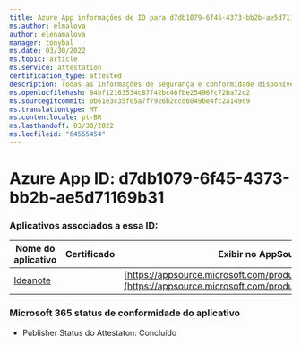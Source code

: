 ```yaml
---
title: Azure App informações de ID para d7db1079-6f45-4373-bb2b-ae5d71169b31
ms.author: elmalova
author: elenamalova
manager: tonybal
ms.date: 03/30/2022
ms.topic: article
ms.service: attestation
certification_type: attested
description: Todas as informações de segurança e conformidade disponíveis para d7db1079-6f45-4373-bb2b-ae5d71169b31.
ms.openlocfilehash: 84bf12163534c87f42bc46fbe254967c72ba72c2
ms.sourcegitcommit: 0b61e3c35f05a7f7926b2ccd6049be4fc2a149c9
ms.translationtype: MT
ms.contentlocale: pt-BR
ms.lasthandoff: 03/30/2022
ms.locfileid: "64555454"
---
```

# <a name="azure-app-id-d7db1079-6f45-4373-bb2b-ae5d71169b31"></a>Azure App ID: d7db1079-6f45-4373-bb2b-ae5d71169b31


### <a name="apps-associated-with-this-id"></a>Aplicativos associados a essa ID:
| **Nome do aplicativo** | **Certificado** | **Exibir no AppSource** |
|--------------|---------------|-----------------------|
| [Ideanote](../forward/WA200003876.md) |  | [https://appsource.microsoft.com/product/office/WA200003876](https://appsource.microsoft.com/product/office/WA200003876) |

### <a name="microsoft-365-app-compliance-status"></a>Microsoft 365 status de conformidade do aplicativo
- Publisher Status do Attestaton: Concluído
